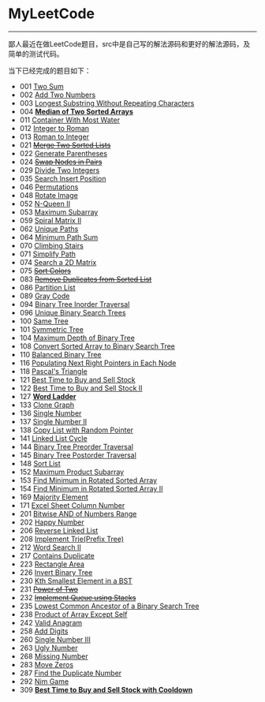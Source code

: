 # MyLeetCode

----

鄙人最近在做LeetCode题目，src中是自己写的解法源码和更好的解法源码，及简单的测试代码。

当下已经完成的题目如下：

* 001 [Two Sum](https://github.com/ChePeatio/MyLeetCode/tree/master/src/com/chepeatio/twoSum/TwoSum.java)
* 002 [Add Two Numbers](https://github.com/ChePeatio/MyLeetCode/tree/master/src/com/chepeatio/addTwoNumbers/AddTwoNumbers.java)
* 003 [Longest Substring Without Repeating Characters](https://github.com/ChePeatio/MyLeetCode/tree/master/src/com/chepeatio/longestSubstringWithoutRepeatingCharacters/LongestSubstringWithoutRepeatingCharacters.java)
* 004 [**Median of Two Sorted Arrays**](https://github.com/ChePeatio/MyLeetCode/tree/master/src/com/chepeatio/medianOfTwoSortedArrays/MedianOfTwoSortedArrays.java)
* 011 [Container With Most Water](https://github.com/ChePeatio/MyLeetCode/tree/master/src/com/chepeatio/containerWithMostWater/ContainerWithMostWater.java)
* 012 [Integer to Roman](https://github.com/ChePeatio/MyLeetCode/tree/master/src/com/chepeatio/integerToRoman/IntegerToRoman.java)
* 013 [Roman to Integer](https://github.com/ChePeatio/MyLeetCode/tree/master/src/com/chepeatio/romanToInteger/RomanToInteger.java)
* 021 [~~Merge Two Sorted Lists~~](https://github.com/ChePeatio/MyLeetCode/tree/master/src/com/chepeatio/mergeTwoSortedLists/MergeTwoSortedLists.java)
* 022 [Generate Parentheses](https://github.com/ChePeatio/MyLeetCode/tree/master/src/com/chepeatio/generateParentheses/GenerateParentheses.java)
* 024 [~~Swap Nodes in Pairs~~](https://github.com/ChePeatio/MyLeetCode/tree/master/src/com/chepeatio/swapNodesInPairs/SwapNodesInPairs.java)
* 029 [Divide Two Integers](https://github.com/ChePeatio/MyLeetCode/tree/master/src/com/chepeatio/divideTwoIntegers/DivideTwoIntegers.java)
* 035 [Search Insert Position](https://github.com/ChePeatio/MyLeetCode/tree/master/src/com/chepeatio/searchInsertPosition/SearchInsertPosition.java)
* 046 [Permutations](https://github.com/ChePeatio/MyLeetCode/tree/master/src/com/chepeatio/permutations/Permutations.java)
* 048 [Rotate Image](https://github.com/ChePeatio/MyLeetCode/tree/master/src/com/chepeatio/rotateImage/RotateImage.java)
* 052 [N-Queen II](https://github.com/ChePeatio/MyLeetCode/tree/master/src/com/chepeatio/n_Queens/N_Queens_II.java)
* 053 [Maximum Subarray](https://github.com/ChePeatio/MyLeetCode/tree/master/src/com/chepeatio/maximumSubarray/MaximumSubarray.java)
* 059 [Spiral Matrix II](https://github.com/ChePeatio/MyLeetCode/tree/master/src/com/chepeatio/spiralMatrix/SpiralMatrixII.java)
* 062 [Unique Paths](https://github.com/ChePeatio/MyLeetCode/tree/master/src/com/chepeatio/uniquePaths/UniquePaths.java)
* 064 [Minimum Path Sum](https://github.com/ChePeatio/MyLeetCode/tree/master/src/com/chepeatio/minimumPathSum/MinimumPathSum.java)
* 070 [Climbing Stairs](https://github.com/ChePeatio/MyLeetCode/tree/master/src/com/chepeatio/climbingStairs/ClimbingStairs.java)
* 071 [Simplify Path](https://github.com/ChePeatio/MyLeetCode/tree/master/src/com/chepeatio/simplifyPath/SimplifyPath.java)
* 074 [Search a 2D Matrix](https://github.com/ChePeatio/MyLeetCode/tree/master/src/com/chepeatio/searchA2DMatrix/SearchA2DMatrix.java)
* 075 [~~Sort Colors~~](https://github.com/ChePeatio/MyLeetCode/tree/master/src/com/chepeatio/sortColors/SortColors.java)
* 083 [~~Remove Duplicates from Sorted List~~](https://github.com/ChePeatio/MyLeetCode/tree/master/src/com/chepeatio/removeDuplicatesFromSortedList/RemoveDuplicatesFromSortedList.java)
* 086 [Partition List](https://github.com/ChePeatio/MyLeetCode/tree/master/src/com/chepeatio/partitionList/PartitionList.java)
* 089 [Gray Code](https://github.com/ChePeatio/MyLeetCode/tree/master/src/com/chepeatio/grayCode/GrayCode.java)
* 094 [Binary Tree Inorder Traversal](https://github.com/ChePeatio/MyLeetCode/tree/master/src/com/chepeatio/binaryTreeInorderTraversal/BinaryTreeInorderTraversal.java)
* 096 [Unique Binary Search Trees](https://github.com/ChePeatio/MyLeetCode/tree/master/src/com/chepeatio/uniqueBinarySearchTrees/UniqueBinarySearchTrees.java)
* 100 [Same Tree](https://github.com/ChePeatio/MyLeetCode/tree/master/src/com/chepeatio/sameTree/SameTree.java)
* 101 [Symmetric Tree](https://github.com/ChePeatio/MyLeetCode/tree/master/src/com/chepeatio/symmetricTree/SymmetricTree.java)
* 104 [Maximum Depth of Binary Tree](https://github.com/ChePeatio/MyLeetCode/tree/master/src/com/chepeatio/maximumDepthOfBinaryTree/MaximumDepthOfBinaryTree.java)
* 108 [Convert Sorted Array to Binary Search Tree](https://github.com/ChePeatio/MyLeetCode/tree/master/src/com/chepeatio/convertSortedArrayToBinarySearchTree/ConvertSortedArrayToBinarySearchTree.java)
* 110 [Balanced Binary Tree](https://github.com/ChePeatio/MyLeetCode/tree/master/src/com/chepeatio/balancedBinaryTree/BalancedBinaryTree.java)
* 116 [Populating Next Right Pointers in Each Node](https://github.com/ChePeatio/MyLeetCode/tree/master/src/com/chepeatio/populatingNextRightPointersInEachNode/PopulatingNextRightPointersInEachNode.java)
* 118 [Pascal's Triangle](https://github.com/ChePeatio/MyLeetCode/tree/master/src/com/chepeatio/pascalTriangle/PascalTriangle.java)
* 121 [Best Time to Buy and Sell Stock](https://github.com/ChePeatio/MyLeetCode/tree/master/src/com/chepeatio/bestTimeToBuyAndSellStock/BestTimeToBuyAndSellStock.java)
* 122 [Best Time to Buy and Sell Stock II](https://github.com/ChePeatio/MyLeetCode/tree/master/src/com/chepeatio/bestTimeToBuyAndSellStock/BestTimeToBuyAndSellStockII.java)
* 127 [**Word Ladder**](https://github.com/ChePeatio/MyLeetCode/tree/master/src/com/chepeatio/wordLadder/WordLadder.java)
* 133 [Clone Graph](https://github.com/ChePeatio/MyLeetCode/tree/master/src/com/chepeatio/cloneGraph/CloneGraph.java)
* 136 [Single Number](https://github.com/ChePeatio/MyLeetCode/tree/master/src/com/chepeatio/singleNumber/SingleNumber.java)
* 137 [Single Number II](https://github.com/ChePeatio/MyLeetCode/tree/master/src/com/chepeatio/singleNumber/SingleNumberII.java)
* 138 [Copy List with Random Pointer](https://github.com/ChePeatio/MyLeetCode/tree/master/src/com/chepeatio/copyListWithRandomPointer/CopyListWithRandomPointer.java)
* 141 [Linked List Cycle](https://github.com/ChePeatio/MyLeetCode/tree/master/src/com/chepeatio/linkedListCycle/LinkedListCycle.java)
* 144 [Binary Tree Preorder Traversal](https://github.com/ChePeatio/MyLeetCode/tree/master/src/com/chepeatio/binaryTreePreorderTraversal/BinaryTreePreorderTraversal.java)
* 145 [Binary Tree Postorder Traversal](https://github.com/ChePeatio/MyLeetCode/tree/master/src/com/chepeatio/binaryTreePostorderTraversal/BinaryTreePostorderTraversal.java)
* 148 [Sort List](https://github.com/ChePeatio/MyLeetCode/tree/master/src/com/chepeatio/sortList/SortList.java)
* 152 [Maximum Product Subarray](https://github.com/ChePeatio/MyLeetCode/tree/master/src/com/chepeatio/maximumProductSubarray/MaximumProductSubarray.java)
* 153 [Find Minimum in Rotated Sorted Array](https://github.com/ChePeatio/MyLeetCode/tree/master/src/com/chepeatio/findMinimumInRotatedSortedArray/FindMinimumInRotatedSortedArray.java)
* 154 [Find Minimum in Rotated Sorted Array II](https://github.com/ChePeatio/MyLeetCode/tree/master/src/com/chepeatio/findMinimumInRotatedSortedArray/FindMinimumInRotatedSortedArrayII.java)
* 169 [Majority Element](https://github.com/ChePeatio/MyLeetCode/tree/master/src/com/chepeatio/majorityElement/MajorityElement.java)
* 171 [Excel Sheet Column Number](https://github.com/ChePeatio/MyLeetCode/tree/master/src/com/chepeatio/excelSheetColumnNumber/ExcelSheetColumnNumber.java)
* 201 [Bitwise AND of Numbers Range](https://github.com/ChePeatio/MyLeetCode/tree/master/src/com/chepeatio/bitwiseANDofNumbersRange/BitwiseANDofNumbersRange.java)
* 202 [Happy Number](https://github.com/ChePeatio/MyLeetCode/tree/master/src/com/chepeatio/happyNumber/HappyNumber.java)
* 206 [Reverse Linked List](https://github.com/ChePeatio/MyLeetCode/tree/master/src/com/chepeatio/reverseLinkedList/ReverseLinkedList.java)
* 208 [Implement Trie(Prefix Tree)](https://github.com/ChePeatio/MyLeetCode/tree/master/src/com/chepeatio/implementTrie/ImplementTrie.java)
* 212 [Word Search II](https://github.com/ChePeatio/MyLeetCode/tree/master/src/com/chepeatio/wordSearch/WordSearchII.java)
* 217 [Contains Duplicate](https://github.com/ChePeatio/MyLeetCode/tree/master/src/com/chepeatio/containsDuplicate/ContainsDuplicate.java)
* 223 [Rectangle Area](https://github.com/ChePeatio/MyLeetCode/tree/master/src/com/chepeatio/rectangleArea/RectangleArea.java)
* 226 [Invert Binary Tree](https://github.com/ChePeatio/MyLeetCode/tree/master/src/com/chepeatio/invertBinaryTree/InvertBinaryTree.java)
* 230 [Kth Smallest Element in a BST](https://github.com/ChePeatio/MyLeetCode/blob/master/src/com/chepeatio/kthSmallestElementInaBST/KthSmallestElementInaBST.java)
* 231 [~~Power of Two~~](https://github.com/ChePeatio/MyLeetCode/tree/master/src/com/chepeatio/powerOfTwo/PowerOfTwo.java)
* 232 [~~Implement Queue using Stacks~~](https://github.com/ChePeatio/MyLeetCode/tree/master/src/com/chepeatio/implementQueueUsingStacks/ImplementQueueUsingStacks.java)
* 235 [Lowest Common Ancestor of a Binary Search Tree](https://github.com/ChePeatio/MyLeetCode/tree/master/src/com/chepeatio/lowestCommonAncestorOfaBinarySearchTree/LowestCommonAncestorOfaBinarySearchTree.java)
* 238 [Product of Array Except Self](https://github.com/ChePeatio/MyLeetCode/tree/master/src/com/chepeatio/productOfArrayExceptSelf/ProductOfArrayExceptSelf.java)
* 242 [Valid Anagram](https://github.com/ChePeatio/MyLeetCode/tree/master/src/com/chepeatio/validAnagram/ValidAnagram.java)
* 258 [Add Digits](https://github.com/ChePeatio/MyLeetCode/blob/master/src/com/chepeatio/addDigits/AddDigits.java)
* 260 [Single Number III](https://github.com/ChePeatio/MyLeetCode/tree/master/src/com/chepeatio/singleNumber/SingleNumberIII.java)
* 263 [Ugly Number](https://github.com/ChePeatio/MyLeetCode/tree/master/src/com/chepeatio/uglyNumber/UglyNumber.java)
* 268 [Missing Number](https://github.com/ChePeatio/MyLeetCode/tree/master/src/com/chepeatio/missingNumber/MissingNumber.java)
* 283 [Move Zeros](https://github.com/ChePeatio/MyLeetCode/tree/master/src/com/chepeatio/moveZeros/MoveZeros.java)
* 287 [Find the Duplicate Number](https://github.com/ChePeatio/MyLeetCode/tree/master/src/com/chepeatio/findTheDuplicateNumber/FindTheDuplicateNumber.java)
* 292 [Nim Game](https://github.com/ChePeatio/MyLeetCode/tree/master/src/com/chepeatio/nimGame/NimGame.java)
* 309 [**Best Time to Buy and Sell Stock with Cooldown**](https://github.com/ChePeatio/MyLeetCode/tree/master/src/com/chepeatio/bestTimeToBuyAndSellStockWithCooldown/BestTimeToBuyAndSellStockWithCooldown.java)